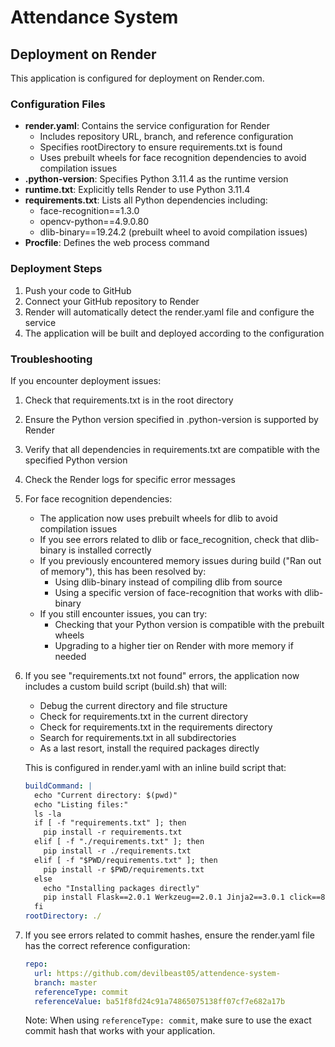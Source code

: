 # Attendance System

## Deployment on Render

This application is configured for deployment on Render.com.

### Configuration Files

- **render.yaml**: Contains the service configuration for Render
  - Includes repository URL, branch, and reference configuration
  - Specifies rootDirectory to ensure requirements.txt is found
  - Uses prebuilt wheels for face recognition dependencies to avoid compilation issues
- **.python-version**: Specifies Python 3.11.4 as the runtime version
- **runtime.txt**: Explicitly tells Render to use Python 3.11.4
- **requirements.txt**: Lists all Python dependencies including:
  - face-recognition==1.3.0
  - opencv-python==4.9.0.80
  - dlib-binary==19.24.2 (prebuilt wheel to avoid compilation issues)
- **Procfile**: Defines the web process command

### Deployment Steps

1. Push your code to GitHub
2. Connect your GitHub repository to Render
3. Render will automatically detect the render.yaml file and configure the service
4. The application will be built and deployed according to the configuration

### Troubleshooting

If you encounter deployment issues:

1. Check that requirements.txt is in the root directory
2. Ensure the Python version specified in .python-version is supported by Render
3. Verify that all dependencies in requirements.txt are compatible with the specified Python version
4. Check the Render logs for specific error messages
5. For face recognition dependencies:
   - The application now uses prebuilt wheels for dlib to avoid compilation issues
   - If you see errors related to dlib or face_recognition, check that dlib-binary is installed correctly
   - If you previously encountered memory issues during build ("Ran out of memory"), this has been resolved by:
     - Using dlib-binary instead of compiling dlib from source
     - Using a specific version of face-recognition that works with dlib-binary
   - If you still encounter issues, you can try:
     - Checking that your Python version is compatible with the prebuilt wheels
     - Upgrading to a higher tier on Render with more memory if needed
5. If you see "requirements.txt not found" errors, the application now includes a custom build script (build.sh) that will:
   - Debug the current directory and file structure
   - Check for requirements.txt in the current directory
   - Check for requirements.txt in the requirements directory
   - Search for requirements.txt in all subdirectories
   - As a last resort, install the required packages directly
   
   This is configured in render.yaml with an inline build script that:
    ```yaml
    buildCommand: |
      echo "Current directory: $(pwd)"
      echo "Listing files:"
      ls -la
      if [ -f "requirements.txt" ]; then
        pip install -r requirements.txt
      elif [ -f "./requirements.txt" ]; then
        pip install -r ./requirements.txt
      elif [ -f "$PWD/requirements.txt" ]; then
        pip install -r $PWD/requirements.txt
      else
        echo "Installing packages directly"
        pip install Flask==2.0.1 Werkzeug==2.0.1 Jinja2==3.0.1 click==8.0.1 itsdangerous==2.0.1 MarkupSafe==2.0.1 gunicorn==20.1.0 Flask-SQLAlchemy==2.5.1 SQLAlchemy==1.4.23 face-recognition==1.3.0 opencv-python==4.9.0.80 dlib-binary==19.24.2
      fi
    rootDirectory: ./
    ```
6. If you see errors related to commit hashes, ensure the render.yaml file has the correct reference configuration:
   ```yaml
   repo:
     url: https://github.com/devilbeast05/attendence-system-
     branch: master
     referenceType: commit
     referenceValue: ba51f8fd24c91a74865075138ff07cf7e682a17b
   ```
   
   Note: When using `referenceType: commit`, make sure to use the exact commit hash that works with your application.